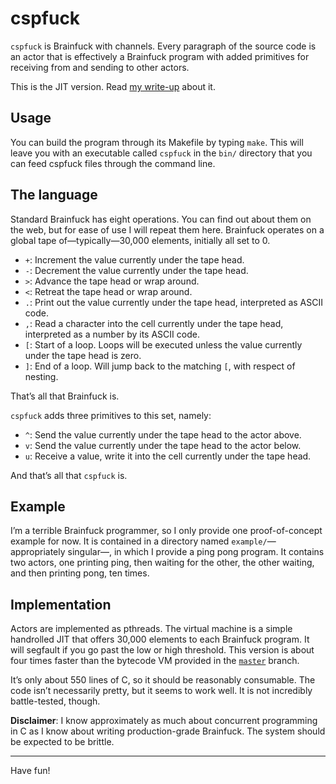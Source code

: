 # cspfuck

`cspfuck` is Brainfuck with channels. Every paragraph of the source code is an
actor that is effectively a Brainfuck program with added primitives for
receiving from and sending to other actors.

This is the JIT version. Read [my write-up](https://blog.veitheller.de/Speeding_up_an_Interpreter.html)
about it.

## Usage

You can build the program through its Makefile by typing `make`. This will leave
you with an executable called `cspfuck` in the `bin/` directory that you can
feed cspfuck files through the command line.

## The language

Standard Brainfuck has eight operations. You can find out about them on the web,
but for ease of use I will repeat them here. Brainfuck operates on a global
tape of—typically—30,000 elements, initially all set to 0.

- `+`: Increment the value currently under the tape head.
- `-`: Decrement the value currently under the tape head.
- `>`: Advance the tape head or wrap around.
- `<`: Retreat the tape head or wrap around.
- `.`: Print out the value currently under the tape head, interpreted as
       ASCII code.
- `,`: Read a character into the cell currently under the tape head,
       interpreted as a number by its ASCII code.
- `[`: Start of a loop. Loops will be executed unless the value currently under
       the tape head is zero.
- `]`: End of a loop. Will jump back to the matching `[`, with respect of
       nesting.

That’s all that Brainfuck is.

`cspfuck` adds three primitives to this set, namely:

- `^`: Send the value currently under the tape head to the actor above.
- `v`: Send the value currently under the tape head to the actor below.
- `u`: Receive a value, write it into the cell currently under the tape head.

And that’s all that `cspfuck` is.

## Example

I’m a terrible Brainfuck programmer, so I only provide one proof-of-concept
example for now. It is contained in a directory named
`example/`—appropriately singular—, in which I provide a ping pong program.
It contains two actors, one printing ping, then waiting for the other, the
other waiting, and then printing pong, ten times.

## Implementation

Actors are implemented as pthreads. The virtual machine is a simple handrolled
JIT that offers 30,000 elements to each Brainfuck program. It will segfault if
you go past the low or high threshold. This version is about four times faster
than the bytecode VM provided in the [`master`](https://github.com/hellerve/cspfuck/tree/master) branch.

It’s only about 550 lines of C, so it should be reasonably consumable. The
code isn’t necessarily pretty, but it seems to work well. It is not incredibly
battle-tested, though.

**Disclaimer**: I know approximately as much about concurrent programming in C
as I know about writing production-grade Brainfuck. The system should be
expected to be brittle.

<hr/>

Have fun!

